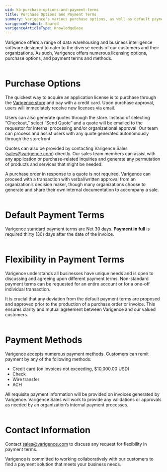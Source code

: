 ```yaml
---
uid: kb-purchase-options-and-payment-terms
title: Purchase Options and Payment Terms
summary: Varigence's various purchase options, as well as default payment methods, payment terms, and flexibility therein.
varigenceProduct: Shared
varigenceArticleType: KnowledgeBase
---
```

Varigence offers a range of data warehousing and business intelligence software designed to cater to the diverse needs of our customers and their organizations. As such, Varigence offers numerous licensing options, purchase options, and payment terms and methods.  
 

# Purchase Options

The quickest way to acquire an application license is to purchase through the [Varigence store](http://www.varigence.com/store) and pay with a credit card. Upon purchase approval, users will immediately receive new licenses via email.  
  
Users can also generate quotes through the store. Instead of selecting “Checkout,” select “Send Quote” and a quote will be emailed to the requestor for internal processing and/or organizational approval. Our team can process and assist users with any quote generated autonomously through the storefront.   
  
Quotes can also be provided by contacting Varigence Sales ([sales@varigence.com](mailto:sales@varigence.com)) directly. Our sales team members can assist with any application or purchase-related inquiries and generate any permutation of products and services that might be needed.  
  
A purchase order in response to a quote is not required. Varigence can proceed with a transaction with verbal/written approval from an organization’s decision maker, though many organizations choose to generate and share their own internal documentation to accompany a sale.  
 

# Default Payment Terms

Varigence standard payment terms are Net 30 days. **Payment in full** is required thirty (30) days after the date of the invoice.  
 

# Flexibility in Payment Terms

Varigence understands all businesses have unique needs and is open to discussing and agreeing upon different payment terms. Non-standard payment terms can be requested for an entire account or for a one-off individual transaction.  
  
It is crucial that any deviation from the default payment terms are proposed and approved prior to the production of a purchase order or invoice. This ensures clarity and mutual agreement between Varigence and our valued customers.  
 

# Payment Methods

Varigence accepts numerous payment methods. Customers can remit payment by any of the following methods:

*   Credit card (on invoices not exceeding, $10,000.00 USD)
*   Check
*   Wire transfer
*   ACH

All requisite payment information will be provided on invoices generated by Varigence. Varigence Sales will work to provide any validations or approvals as needed by an organization’s internal payment processes.  
 

# Contact Information

Contact [sales@varigence.com](mailto:sales@varigence.com) to discuss any request for flexibility in payment terms.  
  
Varigence is committed to working collaboratively with our customers to find a payment solution that meets your business needs.